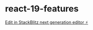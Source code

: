 # react-19-features

[Edit in StackBlitz next generation editor ⚡️](https://stackblitz.com/~/github.com/Sm9090/react-19-features)